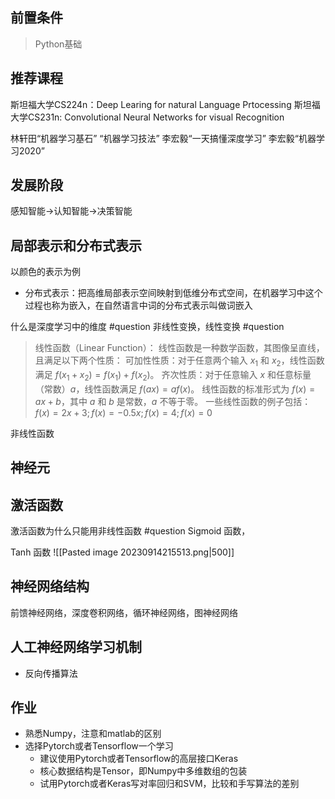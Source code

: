 ## 前置条件
> Python基础

## 推荐课程
斯坦福大学CS224n：Deep Learing for natural Language Prtocessing
斯坦福大学CS231n: Convolutional Neural Networks for visual Recognition

林轩田“机器学习基石” “机器学习技法”
李宏毅“一天搞懂深度学习”
李宏毅“机器学习2020”
## 发展阶段
感知智能->认知智能->决策智能

## 局部表示和分布式表示
以颜色的表示为例
- 分布式表示：把高维局部表示空间映射到低维分布式空间，在机器学习中这个过程也称为嵌入，在自然语言中词的分布式表示叫做词嵌入

什么是深度学习中的维度 #question
非线性变换，线性变换 #question
>线性函数（Linear Function）：
 线性函数是一种数学函数，其图像呈直线，且满足以下两个性质：
 可加性性质：对于任意两个输入 $x_1$ 和 $x_2$，线性函数满足 $f(x_1 + x_2) = f(x_1) + f(x_2)$。
 齐次性质：对于任意输入 $x$ 和任意标量（常数）$a$，线性函数满足 $f(ax) = af(x)$。
 线性函数的标准形式为 $f(x) = ax + b$，其中 $a$ 和 $b$ 是常数，$a$ 不等于零。
 一些线性函数的例子包括：
 $f(x) = 2x + 3;f(x) = -0.5x;f(x) = 4;f(x) = 0$

非线性函数
## 神经元
## 激活函数
激活函数为什么只能用非线性函数 #question
Sigmoid 函数，

Tanh 函数
![[Pasted image 20230914215513.png|500]]
## 神经网络结构
前馈神经网络，深度卷积网络，循环神经网络，图神经网络

## 人工神经网络学习机制
- 反向传播算法

## 作业
-  熟悉Numpy，注意和matlab的区别
-  选择Pytorch或者Tensorflow一个学习
	- 建议使用Pytorch或者Tensorflow的高层接口Keras
	- 核心数据结构是Tensor，即Numpy中多维数组的包装
	- 试用Pytorch或者Keras写对率回归和SVM，比较和手写算法的差别